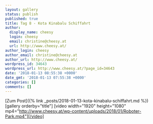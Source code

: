 ```yaml
---
layout: gallery
status: publish
published: true
title: Tag 8 - Kota Kinabalu Schiffahrt
author:
  display_name: cheesy
  login: cheesy
  email: christine@cheesy.at
  url: http://www.cheesy.at/
author_login: cheesy
author_email: christine@cheesy.at
author_url: http://www.cheesy.at/
wordpress_id: 34643
wordpress_url: http://www.cheesy.at/?page_id=34643
date: '2018-01-13 08:55:38 +0000'
date_gmt: '2018-01-13 07:55:38 +0000'
categories: []
comments: []
---
```


[Zum Post]({% link _posts/2018-01-13-kota-kinabalu-schiffahrt.md %})
[gallery orderby="title"]
[video width="1920" height="1080" mp4="http://www.cheesy.at/wp-content/uploads/2018/01/Roboter-Park.mp4"][/video]
